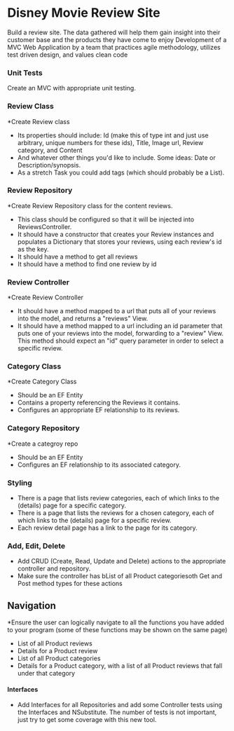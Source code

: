 # Disney Movie Review Site

Build a review site. The data gathered will help them gain insight into their customer base and the products they have come to enjoy
Development of a MVC Web Application by a team that practices agile methodology, utilizes test driven design, and values clean code


### Unit Tests

Create an MVC with appropriate unit testing.

### Review Class
*Create Review class
- Its properties should include: Id (make this of type int and just use arbitrary, unique numbers for these ids), Title, Image url, Review category, and Content
- And whatever other things you'd like to include. Some ideas: Date or Description/synopsis.
- As a stretch Task you could add tags (which should probably be a List).


### Review Repository

*Create Review Repository class for the content reviews.
* This class should be configured so that it will be injected into ReviewsController.
* It should have a constructor that creates your Review instances and populates a Dictionary that stores your reviews, using each review's id as the key.
* It should have a method to get all reviews
* It should have a method to find one review by id

### Review Controller

*Create Review Controller
* It should have a method mapped to a url that puts all of your reviews into the model, and returns a "reviews" View.
* It should have a method mapped to a url including an id parameter that puts one of your reviews into the model, forwarding to a "review" View. This method should expect an "id" query parameter in order to select a specific review.

### Category Class

*Create Category Class
* Should be an EF Entity
* Contains a property referencing the Reviews it contains.
* Configures an appropriate EF relationship to its reviews.

### Category Repository

*Create a categroy repo
* Should be an EF Entity
* Configures an EF relationship to its associated category.

### Styling

* There is a page that lists review categories, each of which links to the (details) page for a specific category.
* There is a page that lists the reviews for a chosen category, each of which links to the (details) page for a specific review.
* Each review detail page has a link to the page for its category.

### Add, Edit, Delete

* Add CRUD (Create, Read, Update and Delete) actions to the appropriate controller and repository.
* Make sure the controller has bList of all Product categoriesoth Get and Post method types for these actions

## Navigation

*Ensure the user can logically navigate to all the functions you have added to your program (some of these functions may be shown on the same page)

* List of all Product reviews
* Details for a Product review
* List of all Product categories
* Details for a Product category, with a list of all Product reviews that fall under that category

#### Interfaces

* Add Interfaces for all Repositories and add some Controller tests using the Interfaces and NSubstitute. The number of tests is not important, just try to get some coverage with this new tool.


